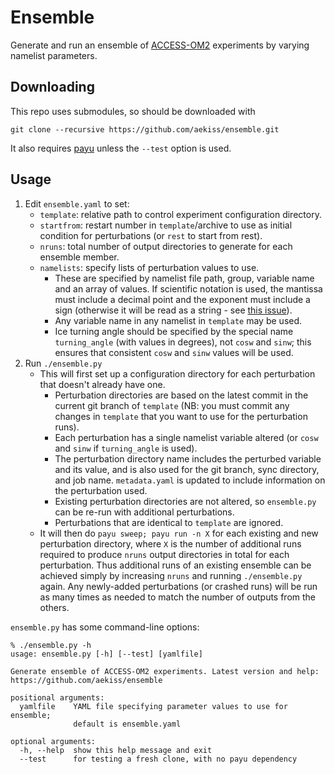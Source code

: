 # Ensemble
Generate and run an ensemble of [ACCESS-OM2](https://github.com/COSIMA/access-om2) experiments by varying namelist parameters.

## Downloading
This repo uses submodules, so should be downloaded with
```
git clone --recursive https://github.com/aekiss/ensemble.git
```
It also requires [payu](https://github.com/payu-org/payu) unless the `--test` option is used.

## Usage
1. Edit `ensemble.yaml` to set:
    - `template`: relative path to control experiment configuration directory.
    - `startfrom`: restart number in `template`/archive to use as initial condition for perturbations (or `rest` to start from rest).
    - `nruns`: total number of output directories to generate for each ensemble member.
    - `namelists`: specify lists of perturbation values to use.
        - These are specified by namelist file path, group, variable name and an array of values. If scientific notation is used, the mantissa must include a decimal point and the exponent must include a sign (otherwise it will be read as a string - see [this issue](https://github.com/yaml/pyyaml/issues/173)).
        - Any variable name in any namelist in `template` may be used.
        - Ice turning angle should be specified by the special name `turning_angle` (with values in degrees), not `cosw` and `sinw`; this ensures that consistent `cosw` and `sinw` values will be used.
2. Run `./ensemble.py`
    - This will first set up a configuration directory for each perturbation that doesn't already have one.
        - Perturbation directories are based on the latest commit in the current git branch of  `template` (NB: you must commit any changes in `template` that you want to use for the perturbation runs).
        - Each perturbation has a single namelist variable altered (or `cosw` and `sinw` if `turning_angle` is used).
        - The perturbation directory name includes the perturbed variable and its value, and is also used for the git branch, sync directory, and job name. `metadata.yaml` is updated to include information on the perturbation used.
        - Existing perturbation directories are not altered, so `ensemble.py` can be re-run with additional perturbations.
        - Perturbations that are identical to `template` are ignored.
    - It will then do `payu sweep; payu run -n X` for each existing and new perturbation directory, where `X` is the number of additional runs required to produce `nruns` output directories in total for each perturbation. Thus additional runs of an existing ensemble can be achieved simply by increasing `nruns` and running `./ensemble.py` again. Any newly-added perturbations (or crashed runs) will be run as many times as needed to match the number of outputs from the others.

`ensemble.py` has some command-line options:
```
% ./ensemble.py -h
usage: ensemble.py [-h] [--test] [yamlfile]

Generate ensemble of ACCESS-OM2 experiments. Latest version and help:
https://github.com/aekiss/ensemble

positional arguments:
  yamlfile    YAML file specifying parameter values to use for ensemble;
              default is ensemble.yaml

optional arguments:
  -h, --help  show this help message and exit
  --test      for testing a fresh clone, with no payu dependency
```